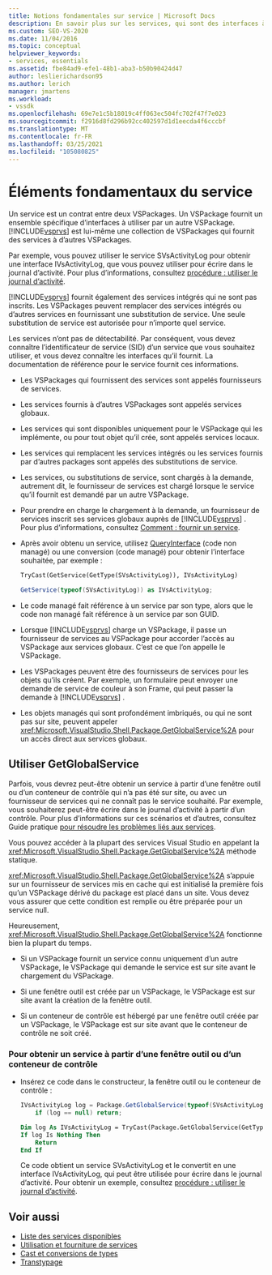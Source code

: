 ```yaml
---
title: Notions fondamentales sur service | Microsoft Docs
description: En savoir plus sur les services, qui sont des interfaces à utiliser par un autre VSPackage. Les services d’un VSPackage peuvent remplacer des services intégrés ou d’autres services.
ms.custom: SEO-VS-2020
ms.date: 11/04/2016
ms.topic: conceptual
helpviewer_keywords:
- services, essentials
ms.assetid: fbe84ad9-efe1-48b1-aba3-b50b90424d47
author: leslierichardson95
ms.author: lerich
manager: jmartens
ms.workload:
- vssdk
ms.openlocfilehash: 69e7e1c5b18019c4ff063ec504fc702f47f7e023
ms.sourcegitcommit: f2916d8fd296b92cc402597d1d1eecda4f6cccbf
ms.translationtype: MT
ms.contentlocale: fr-FR
ms.lasthandoff: 03/25/2021
ms.locfileid: "105080825"
---
```

# <a name="service-essentials"></a>Éléments fondamentaux du service
Un service est un contrat entre deux VSPackages. Un VSPackage fournit un ensemble spécifique d’interfaces à utiliser par un autre VSPackage. [!INCLUDE[vsprvs](../../code-quality/includes/vsprvs_md.md)] est lui-même une collection de VSPackages qui fournit des services à d’autres VSPackages.

 Par exemple, vous pouvez utiliser le service SVsActivityLog pour obtenir une interface IVsActivityLog, que vous pouvez utiliser pour écrire dans le journal d’activité. Pour plus d’informations, consultez [procédure : utiliser le journal d’activité](../../extensibility/how-to-use-the-activity-log.md).

 [!INCLUDE[vsprvs](../../code-quality/includes/vsprvs_md.md)] fournit également des services intégrés qui ne sont pas inscrits. Les VSPackages peuvent remplacer des services intégrés ou d’autres services en fournissant une substitution de service. Une seule substitution de service est autorisée pour n’importe quel service.

 Les services n’ont pas de détectabilité. Par conséquent, vous devez connaître l’identificateur de service (SID) d’un service que vous souhaitez utiliser, et vous devez connaître les interfaces qu’il fournit. La documentation de référence pour le service fournit ces informations.

- Les VSPackages qui fournissent des services sont appelés fournisseurs de services.

- Les services fournis à d’autres VSPackages sont appelés services globaux.

- Les services qui sont disponibles uniquement pour le VSPackage qui les implémente, ou pour tout objet qu’il crée, sont appelés services locaux.

- Les services qui remplacent les services intégrés ou les services fournis par d’autres packages sont appelés des substitutions de service.

- Les services, ou substitutions de service, sont chargés à la demande, autrement dit, le fournisseur de services est chargé lorsque le service qu’il fournit est demandé par un autre VSPackage.

- Pour prendre en charge le chargement à la demande, un fournisseur de services inscrit ses services globaux auprès de [!INCLUDE[vsprvs](../../code-quality/includes/vsprvs_md.md)] . Pour plus d’informations, consultez [Comment : fournir un service](../../extensibility/how-to-provide-a-service.md).

- Après avoir obtenu un service, utilisez [QueryInterface](/cpp/atl/queryinterface) (code non managé) ou une conversion (code managé) pour obtenir l’interface souhaitée, par exemple :

  ```vb
  TryCast(GetService(GetType(SVsActivityLog)), IVsActivityLog)
  ```

  ```csharp
  GetService(typeof(SVsActivityLog)) as IVsActivityLog;
  ```

- Le code managé fait référence à un service par son type, alors que le code non managé fait référence à un service par son GUID.

- Lorsque [!INCLUDE[vsprvs](../../code-quality/includes/vsprvs_md.md)] charge un VSPackage, il passe un fournisseur de services au VSPackage pour accorder l’accès au VSPackage aux services globaux. C’est ce que l’on appelle le VSPackage.

- Les VSPackages peuvent être des fournisseurs de services pour les objets qu’ils créent. Par exemple, un formulaire peut envoyer une demande de service de couleur à son Frame, qui peut passer la demande à [!INCLUDE[vsprvs](../../code-quality/includes/vsprvs_md.md)] .

- Les objets managés qui sont profondément imbriqués, ou qui ne sont pas sur site, peuvent appeler <xref:Microsoft.VisualStudio.Shell.Package.GetGlobalService%2A> pour un accès direct aux services globaux.

<a name="how-to-use-getglobalservice"></a>

## <a name="use-getglobalservice"></a>Utiliser GetGlobalService

Parfois, vous devrez peut-être obtenir un service à partir d’une fenêtre outil ou d’un conteneur de contrôle qui n’a pas été sur site, ou avec un fournisseur de services qui ne connaît pas le service souhaité. Par exemple, vous souhaiterez peut-être écrire dans le journal d’activité à partir d’un contrôle. Pour plus d’informations sur ces scénarios et d’autres, consultez Guide pratique [pour résoudre les problèmes liés aux services](../../extensibility/how-to-troubleshoot-services.md).

Vous pouvez accéder à la plupart des services Visual Studio en appelant la <xref:Microsoft.VisualStudio.Shell.Package.GetGlobalService%2A> méthode statique.

<xref:Microsoft.VisualStudio.Shell.Package.GetGlobalService%2A> s’appuie sur un fournisseur de services mis en cache qui est initialisé la première fois qu’un VSPackage dérivé du package est placé dans un site. Vous devez vous assurer que cette condition est remplie ou être préparée pour un service null.

Heureusement, <xref:Microsoft.VisualStudio.Shell.Package.GetGlobalService%2A> fonctionne bien la plupart du temps.

- Si un VSPackage fournit un service connu uniquement d’un autre VSPackage, le VSPackage qui demande le service est sur site avant le chargement du VSPackage.

- Si une fenêtre outil est créée par un VSPackage, le VSPackage est sur site avant la création de la fenêtre outil.

- Si un conteneur de contrôle est hébergé par une fenêtre outil créée par un VSPackage, le VSPackage est sur site avant que le conteneur de contrôle ne soit créé.

### <a name="to-get-a-service-from-within-a-tool-window-or-control-container"></a>Pour obtenir un service à partir d’une fenêtre outil ou d’un conteneur de contrôle

- Insérez ce code dans le constructeur, la fenêtre outil ou le conteneur de contrôle :

    ```csharp
    IVsActivityLog log = Package.GetGlobalService(typeof(SVsActivityLog)) as IVsActivityLog;
        if (log == null) return;
    ```

    ```vb
    Dim log As IVsActivityLog = TryCast(Package.GetGlobalService(GetType(SVsActivityLog)), IVsActivityLog)
    If log Is Nothing Then
        Return
    End If
    ```

    Ce code obtient un service SVsActivityLog et le convertit en une interface IVsActivityLog, qui peut être utilisée pour écrire dans le journal d’activité. Pour obtenir un exemple, consultez [procédure : utiliser le journal d’activité](../../extensibility/how-to-use-the-activity-log.md).

## <a name="see-also"></a>Voir aussi

- [Liste des services disponibles](../../extensibility/internals/list-of-available-services.md)
- [Utilisation et fourniture de services](../../extensibility/using-and-providing-services.md)
- [Cast et conversions de types](/dotnet/csharp/programming-guide/types/casting-and-type-conversions)
- [Transtypage](/cpp/cpp/casting)
